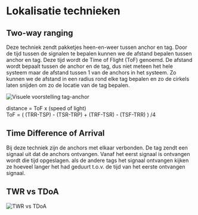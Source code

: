# Lokalisatie technieken

## Two-way ranging

Deze techniek zendt pakketjes heen-en-weer tussen anchor en tag. Door de tijd tussen de signalen te bepalen kunnen we de afstand bepalen tussen anchor en tag. Deze tijd wordt de Time of Flight (ToF) genoemd. De afstand wordt bepaalt tussen de anchor en de tag, dus niet meteen het hele systeem maar de afstand tussen 1 van de anchors in het systeem. Zo kunnen we de afstand in een radius rond elke tag bepalen en zo de cirkels laten snijden om zo de locatie van de tag bepalen.

![Visuele voorstelling tag-anchor](https://github.com/AP-Elektronica-ICT/jp19-luwb/blob/master/doc/img/Communicatie_tag_&_anchor.png "Visuele voorstelling van tag-anchor")

distance = ToF x (speed of light)  
ToF = ( (TRR-TSP) - (TSR-TRP) + (TRF-TSR) - (TSF-TRR) ) /4  
  
## Time Difference of Arrival

Bij deze techniek zijn de anchors met elkaar verbonden. De tag zendt een signaal uit dat de anchors ontvangen. Vanaf het eerst signaal is ontvangen wordt die tijd opgeslagen. als de andere tags het signaal ontvangen kijken ze hoeveel langer het had geduurt t.o.v. de tijd van het eerste ontvangen signaal.
  
## TWR vs TDoA
![TWR vs TDoA](https://github.com/AP-Elektronica-ICT/jp19-luwb/blob/master/doc/img/TWR_vs_TDoA.png "Voorstelling tussen TWR & TDoA")